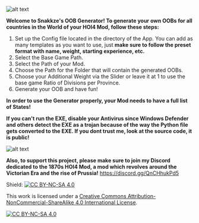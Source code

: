 ![alt text](https://i.imgur.com/nWu3k08.png)

**Welcome to Snakkze's OOB Generator! To generate your own OOBs for all countries in the World of your HOI4 Mod, follow these steps:**

  1. Set up the Config file located in the directory of the App. You can add as many templates as you want to use, just **make sure to follow the preset format with name, weight, starting experience, etc.**
  2. Select the Base Game Path.
  3. Select the Path of your Mod.
  4. Choose the Path for the Folder that will contain the generated OOBs.
  5. Choose your Additional Weight via the Slider or leave it at 1 to use the base game Ratio of Divisions per Province.
  6. Generate your OOB and have fun!

**In order to use the Generator properly, your Mod needs to have a full list of States!**

**If you can't run the EXE, disable your Antivirus since Windows Defender and others detect the EXE as a trojan because of the way the Python file gets converted to the EXE. If you dont trust me, look at the source code, it is public!**

![alt text](https://i.imgur.com/M7gTUdI.png)

**Also, to support this project, please make sure to join my Discord dedicated to the 1870s HOI4 Mod, a mod which revolves around the Victorian Era and the rise of Prussia!**
https://discord.gg/QnCHhukPd5

Shield: [![CC BY-NC-SA 4.0][cc-by-nc-sa-shield]][cc-by-nc-sa]

This work is licensed under a
[Creative Commons Attribution-NonCommercial-ShareAlike 4.0 International License][cc-by-nc-sa].

[![CC BY-NC-SA 4.0][cc-by-nc-sa-image]][cc-by-nc-sa]

[cc-by-nc-sa]: http://creativecommons.org/licenses/by-nc-sa/4.0/
[cc-by-nc-sa-image]: https://licensebuttons.net/l/by-nc-sa/4.0/88x31.png
[cc-by-nc-sa-shield]: https://img.shields.io/badge/License-CC%20BY--NC--SA%204.0-lightgrey.svg
